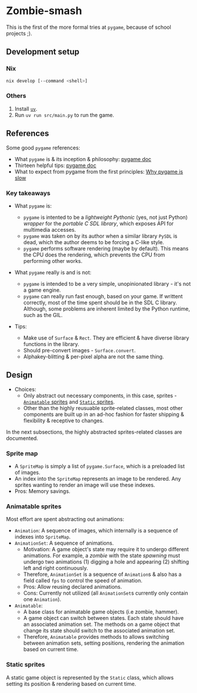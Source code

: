 # Zombie-smash

This is the first of the more formal tries at `pygame`, because of school projects ;).

## Development setup

### Nix

```bash
nix develop [--command <shell>]
```

### Others

1. Install [`uv`](https://docs.astral.sh/uv/getting-started/installation/).
2. Run `uv run src/main.py` to run the game.

## References

Some good `pygame` references:
  - What `pygame` is & its inception & philosophy: [pygame doc](https://www.pygame.org/docs/tut/PygameIntro.html)
  - Thirteen helpful tips: [pygame doc](https://www.pygame.org/docs/tut/newbieguide.html)
  - What to expect from pygame from the first principles: [Why pygame is slow](https://blubberquark.tumblr.com/post/630054903238262784/why-pygame-is-slow)

### Key takeaways

- What `pygame` is:
  - `pygame` is intented to be a *lightweight* *Pythonic* (yes, not just Python) *wrapper* for the *portable C SDL library*, which exposes API for multimedia accesses.
  - `pygame` was taken on by its author when a similar library `PySDL` is dead, which the author deems to be forcing a C-like style.
  - `pygame` performs software rendering (maybe by default). This means the CPU does the rendering, which prevents the CPU from performing other works.

- What `pygame` really is and is not:
  - `pygame` is intended to be a very simple, unopinionated library - it's not a game engine.
  - `pygame` can really run fast enough, based on your game. If writtent correctly, most of the time spent should be in the SDL C library. Although, some problems are inherent limited by the Python runtime, such as the GIL.

- Tips:
  - Make use of `Surface` & `Rect`. They are efficient & have diverse library functions in the library.
  - Should pre-convert images - `Surface.convert`.
  - Alphakey-blitting & per-pixel alpha are not the same thing.

## Design

- Choices:
  - Only abstract out necessary components, in this case, sprites - [`Animatable` sprites](/src/sprites/Animatable.py) and [`Static` sprites](/src/sprites/Static.py).
  - Other than the highly reusuable sprite-related classes, most other components are built up in an ad-hoc fashion for faster shipping & flexibility & receptive to changes.

In the next subsections, the highly abstracted sprites-related classes are documented.

### Sprite map

- A `SpriteMap` is simply a list of `pygame.Surface`, which is a preloaded list of images.
- An index into the `SpriteMap` represents an image to be rendered. Any sprites wanting to render an image will use these indexes.
- Pros: Memory savings.

### Animatable sprites

Most effort are spent abstracting out animations:
- `Animation`: A sequence of images, which internally is a sequence of indexes into `SpriteMap`.
- `AnimationSet`: A sequence of animations.
  - Motivation: A game object's state may require it to undergo different animations. For example, a *zombie* with the state *spawning* must undergo two animations (1) digging a hole and appearing (2) shifting left and right continuously.
  - Therefore, `AnimationSet` is a sequence of `Animation`s & also has a field called `fps` to control the speed of animation.
  - Pros: Allow reusing declared animations.
  - Cons: Currently not utilized (all `AnimationSet`s currently only contain one `Animation`).
- `Animatable`:
  - A base class for animatable game objects (i.e zombie, hammer).
  - A game object can switch between states. Each state should have an associated animation set. The methods on a game object that change its state should switch to the associated animation set.
  - Therefore, `Animatable` provides methods to allows switching between animation sets, setting positions, rendering the animation based on current time.

### Static sprites

A static game object is represented by the `Static` class, which allows setting its position & rendering based on current time.
